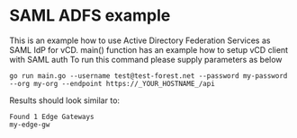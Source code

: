 # SAML ADFS example
This is an example how to use Active Directory Federation Services as SAML IdP for vCD.
main() function has an example how to setup vCD client with SAML auth
To run this command please supply parameters as below
```
go run main.go --username test@test-forest.net --password my-password --org my-org --endpoint https://_YOUR_HOSTNAME_/api
```

Results should look similar to:
```
Found 1 Edge Gateways
my-edge-gw
```